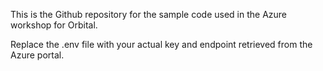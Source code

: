 This is the Github repository for the sample code used in the Azure workshop for Orbital.

Replace the .env file with your actual key and endpoint retrieved from the Azure portal.